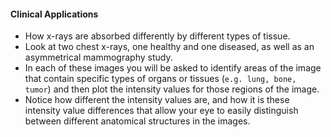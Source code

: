 
#### Clinical Applications
- How x-rays are absorbed differently by different types of tissue.
- Look at two chest x-rays, one healthy and one diseased, as well as an asymmetrical mammography study.
- In each of these images you will be asked to identify areas of the image that contain specific types of organs or tissues (`e.g. lung, bone, tumor`) and then plot the intensity values for those regions of the image. 
- Notice how different the intensity values are, and how it is these intensity value differences that allow your eye to easily distinguish between different anatomical structures in the images.